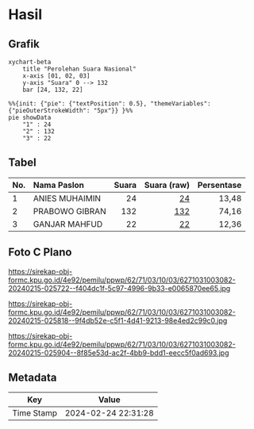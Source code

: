 # Hasil

## Grafik

```mermaid
xychart-beta
    title "Perolehan Suara Nasional"
    x-axis [01, 02, 03]
    y-axis "Suara" 0 --> 132
    bar [24, 132, 22]
```

```mermaid
%%{init: {"pie": {"textPosition": 0.5}, "themeVariables": {"pieOuterStrokeWidth": "5px"}} }%%
pie showData
    "1" : 24
    "2" : 132
    "3" : 22
```

## Tabel

| No. | Nama Paslon    | Suara | Suara (raw) | Persentase |
|:--- |:-------------- | -----:| -----------:| ----------:|
| 1   | ANIES MUHAIMIN | 24    | [24][p-1]   | 13,48      |
| 2   | PRABOWO GIBRAN | 132   | [132][p-2]  | 74,16      |
| 3   | GANJAR MAHFUD  | 22    | [22][p-3]   | 12,36      |


[p-1]: https://github.com/gigit-pemilu/pemilu-2024/blob/main/pilpres/hitung-suara/sub/62-kalimantan-tengah/sub/71-kota-palangkaraya/sub/03-jekan-raya/sub/1003-bukit-tunggal/sub/082-tps/sub/paslon-1.txt
[p-2]: https://github.com/gigit-pemilu/pemilu-2024/blob/main/pilpres/hitung-suara/sub/62-kalimantan-tengah/sub/71-kota-palangkaraya/sub/03-jekan-raya/sub/1003-bukit-tunggal/sub/082-tps/sub/paslon-2.txt
[p-3]: https://github.com/gigit-pemilu/pemilu-2024/blob/main/pilpres/hitung-suara/sub/62-kalimantan-tengah/sub/71-kota-palangkaraya/sub/03-jekan-raya/sub/1003-bukit-tunggal/sub/082-tps/sub/paslon-3.txt

## Foto C Plano

https://sirekap-obj-formc.kpu.go.id/4e92/pemilu/ppwp/62/71/03/10/03/6271031003082-20240215-025722--f404dc1f-5c97-4996-9b33-e0065870ee65.jpg

https://sirekap-obj-formc.kpu.go.id/4e92/pemilu/ppwp/62/71/03/10/03/6271031003082-20240215-025818--9f4db52e-c5f1-4d41-9213-98e4ed2c99c0.jpg

https://sirekap-obj-formc.kpu.go.id/4e92/pemilu/ppwp/62/71/03/10/03/6271031003082-20240215-025904--8f85e53d-ac2f-4bb9-bdd1-eecc5f0ad693.jpg


## Metadata

| Key        | Value               |
| ---------- | ------------------- |
| Time Stamp | 2024-02-24 22:31:28 |



